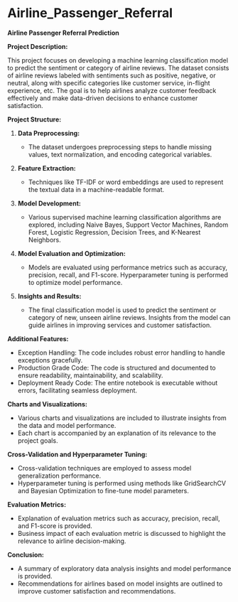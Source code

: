 # Airline_Passenger_Referral
**Airline Passenger Referral Prediction**

**Project Description:**

This project focuses on developing a machine learning classification model to predict the sentiment or category of airline reviews. The dataset consists of airline reviews labeled with sentiments such as positive, negative, or neutral, along with specific categories like customer service, in-flight experience, etc. The goal is to help airlines analyze customer feedback effectively and make data-driven decisions to enhance customer satisfaction.

**Project Structure:**

1. **Data Preprocessing:** 
   - The dataset undergoes preprocessing steps to handle missing values, text normalization, and encoding categorical variables.

2. **Feature Extraction:**
   - Techniques like TF-IDF or word embeddings are used to represent the textual data in a machine-readable format.

3. **Model Development:**
   - Various supervised machine learning classification algorithms are explored, including Naive Bayes, Support Vector Machines, Random Forest, Logistic Regression, Decision Trees, and K-Nearest Neighbors.

4. **Model Evaluation and Optimization:**
   - Models are evaluated using performance metrics such as accuracy, precision, recall, and F1-score. Hyperparameter tuning is performed to optimize model performance.

5. **Insights and Results:**
   - The final classification model is used to predict the sentiment or category of new, unseen airline reviews. Insights from the model can guide airlines in improving services and customer satisfaction.

**Additional Features:**

- Exception Handling: The code includes robust error handling to handle exceptions gracefully.
- Production Grade Code: The code is structured and documented to ensure readability, maintainability, and scalability.
- Deployment Ready Code: The entire notebook is executable without errors, facilitating seamless deployment.

**Charts and Visualizations:**
- Various charts and visualizations are included to illustrate insights from the data and model performance.
- Each chart is accompanied by an explanation of its relevance to the project goals.

**Cross-Validation and Hyperparameter Tuning:**
- Cross-validation techniques are employed to assess model generalization performance.
- Hyperparameter tuning is performed using methods like GridSearchCV and Bayesian Optimization to fine-tune model parameters.

**Evaluation Metrics:**
- Explanation of evaluation metrics such as accuracy, precision, recall, and F1-score is provided.
- Business impact of each evaluation metric is discussed to highlight the relevance to airline decision-making.

**Conclusion:**
- A summary of exploratory data analysis insights and model performance is provided.
- Recommendations for airlines based on model insights are outlined to improve customer satisfaction and recommendations.
